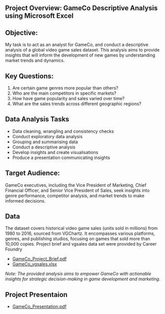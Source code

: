 ## **Project Overview: GameCo Descriptive Analysis using Microsoft Excel**

## **Objective:**
  My task is to act as an analyst for GameCo, and conduct a descriptive analysis of a global video game sales dataset. This analysis aims to provide insights that will inform the development of new games by understanding market trends and dynamics.

## **Key Questions:**
1. Are certain game genres more popular than others?
2. Who are the main competitors in specific markets?
3. How have game popularity and sales varied over time?
4. What are the sales trends across different geographic regions?

## **Data Analysis Tasks**
  * Data cleaning, wrangling and consistency checks
  * Conduct exploratory data analysis
  * Grouping and summarising data
  * Conduct a descriptive analysis
  * Develop insights and create visualisations
  * Produce a presentation communicating insights

## **Target Audience:**
  GameCo executives, including the Vice President of Marketing, Chief Financial Officer, and Senior Vice President of Sales, seek insights into genre performance, competitor analysis, and market trends to make informed decisions.

## **Data**
The dataset covers historical video game sales (units sold in millions) from 1980 to 2016, sourced from VGChartz. It encompasses various platforms, genres, and publishing studios, focusing on games that sold more than 10,000 copies.
Project brief and vgsales data set were provided by Career Foundry

  - [GameCo_Project_Brief.pdf](https://github.com/Gl-RDN/GameCo-Excel-Analysis/blob/main/GameCo_Project_Brief.pdf)
  - [GameCo_vgsales.xlsx](https://github.com/Gl-RDN/GameCo-Excel-Analysis/blob/main/GameCO_vgsales_dataset.xlsx)

*Note: The provided analysis aims to empower GameCo with actionable insights for strategic decision-making in game development and marketing.*

## **Project Presentaion**
  - [GameCo_Presentation.pdf](https://github.com/Gl-RDN/GameCo-Excel-Analysis/blob/main/GameCo_Presentation.pdf)
